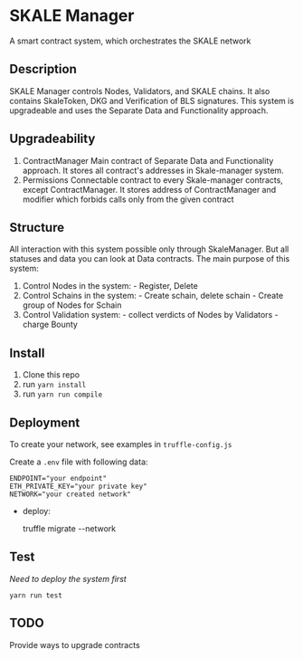 # SKALE Manager

A smart contract system, which orchestrates the SKALE network

## Description

SKALE Manager controls Nodes, Validators, and SKALE chains. It also contains SkaleToken, DKG and Verification of BLS signatures.
This system is upgradeable and uses the Separate Data and Functionality approach.

## Upgradeability

1) ContractManager
    Main contract of Separate Data and Functionality approach. It stores all contract's addresses in Skale-manager system.
2) Permissions
    Connectable contract to every Skale-manager contracts, except ContractManager. It stores address of ContractManager and modifier which forbids calls only from the given contract

## Structure

All interaction with this system possible only through SkaleManager. But all statuses and data you can look at Data contracts.
The main purpose of this system:

1) Control Nodes in the system:
    \- Register, Delete
2) Control Schains in the system:
    \- Create schain, delete schain
    \- Create group of Nodes for Schain
3) Control Validation system:
    \- collect verdicts of Nodes by Validators
    \- charge Bounty

## Install

1) Clone this repo
2) run `yarn install`
3) run `yarn run compile`

## Deployment

To create your network, see examples in `truffle-config.js`

Create a `.env` file with following data:

    ENDPOINT="your endpoint"
    ETH_PRIVATE_KEY="your private key"
    NETWORK="your created network"

-   deploy:


    truffle migrate --network 

## Test

_Need to deploy the system first_

    yarn run test

## TODO

Provide ways to upgrade contracts

